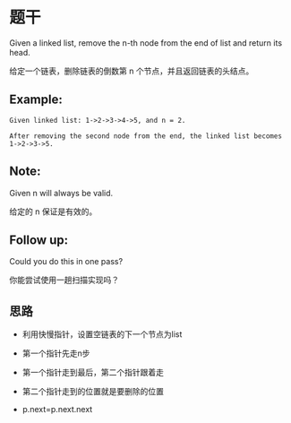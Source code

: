 # 题干

Given a linked list, remove the n-th node from the end of list and return its head.

给定一个链表，删除链表的倒数第 n 个节点，并且返回链表的头结点。

## Example:

```
Given linked list: 1->2->3->4->5, and n = 2.

After removing the second node from the end, the linked list becomes 1->2->3->5.
```

## Note:

Given n will always be valid.

给定的 n 保证是有效的。

## Follow up:

Could you do this in one pass?

你能尝试使用一趟扫描实现吗？

## 思路

- 利用快慢指针，设置空链表的下一个节点为list

- 第一个指针先走n步

- 第一个指针走到最后，第二个指针跟着走

- 第二个指针走到的位置就是要删除的位置

- p.next=p.next.next

